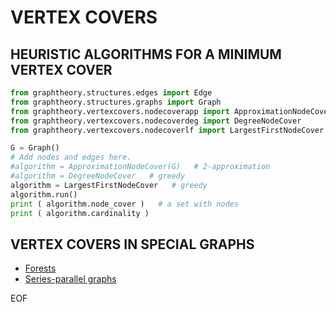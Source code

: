 # VERTEX COVERS

## HEURISTIC ALGORITHMS FOR A MINIMUM VERTEX COVER

~~~python
from graphtheory.structures.edges import Edge
from graphtheory.structures.graphs import Graph
from graphtheory.vertexcovers.nodecoverapp import ApproximationNodeCover
from graphtheory.vertexcovers.nodecoverdeg import DegreeNodeCover
from graphtheory.vertexcovers.nodecoverlf import LargestFirstNodeCover

G = Graph()
# Add nodes and edges here.
#algorithm = ApproximationNodeCover(G)   # 2-approximation
#algorithm = DegreeNodeCover   # greedy
algorithm = LargestFirstNodeCover   # greedy
algorithm.run()
print ( algorithm.node_cover )   # a set with nodes
print ( algorithm.cardinality )
~~~

## VERTEX COVERS IN SPECIAL GRAPHS

* [Forests](forest.md)
* [Series-parallel graphs](spgraph.md)

EOF
